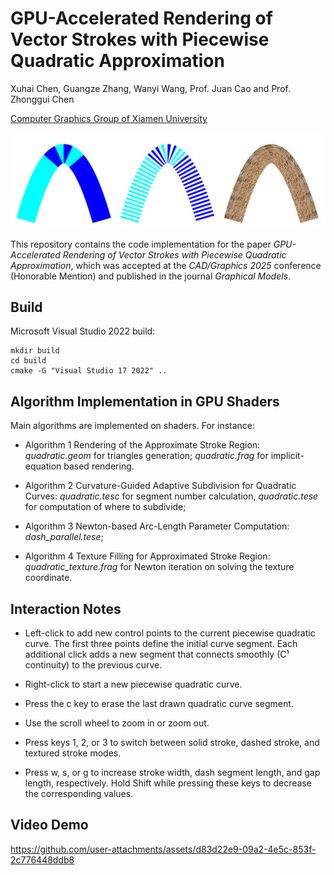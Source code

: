#  GPU-Accelerated Rendering of Vector Strokes with Piecewise Quadratic Approximation

Xuhai Chen, Guangze Zhang, Wanyi Wang, Prof. Juan Cao and Prof. Zhonggui Chen

[Computer Graphics Group of Xiamen University](https://graphics.xmu.edu.cn/)

![alt text](image.png)

This repository contains the code implementation for the paper *GPU-Accelerated Rendering of Vector Strokes with Piecewise Quadratic Approximation*, which was accepted at the *CAD/Graphics 2025* conference (Honorable Mention) and published in the journal *Graphical Models*.

## Build
Microsoft Visual Studio 2022 build:

```
mkdir build
cd build
cmake -G "Visual Studio 17 2022" ..
```

## Algorithm Implementation in GPU Shaders
Main algorithms are implemented on shaders. For instance:

- Algorithm 1 Rendering of the Approximate Stroke Region: *quadratic.geom* for triangles generation; *quadratic.frag* for implicit-equation based rendering.

- Algorithm 2 Curvature-Guided Adaptive Subdivision for Quadratic Curves: *quadratic.tesc* for segment number calculation, *quadratic.tese* for computation of where to subdivide;

- Algorithm 3 Newton-based Arc-Length Parameter Computation: *dash_parallel.tese*;

- Algorithm 4 Texture Filling for Approximated Stroke Region: *quadratic_texture.frag* for Newton iteration on solving the texture coordinate.

## Interaction Notes
- Left-click to add new control points to the current piecewise quadratic curve. The first three points define the initial curve segment. Each additional click adds a new segment that connects smoothly (C¹ continuity) to the previous curve.

- Right-click to start a new piecewise quadratic curve.

- Press the c key to erase the last drawn quadratic curve segment.

- Use the scroll wheel to zoom in or zoom out.

- Press keys 1, 2, or 3 to switch between solid stroke, dashed stroke, and textured stroke modes.

- Press w, s, or g to increase stroke width, dash segment length, and gap length, respectively. Hold Shift while pressing these keys to decrease the corresponding values.

## Video Demo


https://github.com/user-attachments/assets/d83d22e9-09a2-4e5c-853f-2c776448ddb8


